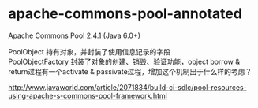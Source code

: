 # apache-commons-pool-annotated
Apache Commons Pool 2.4.1 (Java 6.0+)

PoolObject 持有对象，并封装了使用信息记录的字段  
PoolObjectFactory 封装了对象的创建、销毁、验证功能，object borrow & return过程有一个activate & passivate过程，增加这个机制出于什么样的考虑？

http://www.javaworld.com/article/2071834/build-ci-sdlc/pool-resources-using-apache-s-commons-pool-framework.html

